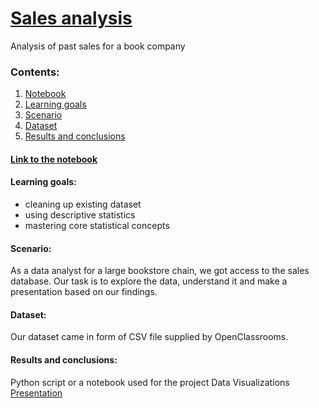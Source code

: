 # [Sales analysis](https://openclassrooms.com/fr/paths/65/projects/146/assignment)
Analysis of past sales for a book company

### Contents:
1) [Notebook](https://github.com/Aciago/Sales_analysis#2-notebook)
2) [Learning goals](https://github.com/Aciago/Sales_analysis#1-objectives)
3) [Scenario](https://github.com/Aciago/Sales_analysis#2-scenario)
4) [Dataset](https://github.com/Aciago/Sales_analysis#2-dataset)
5) [Results and conclusions](https://github.com/Aciago/Sales_analysis#5-results-and-conclusions)

#### [Link to the notebook](https://github.com/Aciago/Sales_analysis/blob/main/P4_v6.ipynb)

#### Learning goals:
- cleaning up existing dataset
- using descriptive statistics
- mastering core statistical concepts

#### Scenario:
As a data analyst for a large bookstore chain, we got access to the sales database. Our task is to explore the data, understand it and make a presentation based on our findings.

#### Dataset:
Our dataset came in form of CSV file supplied by OpenClassrooms.

#### Results and conclusions:
Python script or a notebook used for the project
Data Visualizations
[Presentation](https://github.com/Aciago/Sales_analysis/blob/main/OpenClassrooms_P4_slides.pdf)
